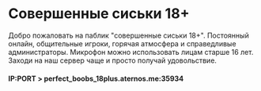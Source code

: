 # Cовершенные сиськи 18+
Добро пожаловать на паблик "совершенные сиськи 18+". Постоянный онлайн, общительные игроки, горячая атмосфера и справедливые администраторы. Микрофон можно использовать лицам старше 16 лет. Заходи на наш сервер чаще и просто получай удовольствие.
#### IP:PORT > perfect_boobs_18plus.aternos.me:35934
